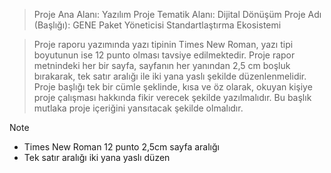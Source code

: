 > Proje Ana Alanı: Yazılım
> Proje Tematik Alanı: Dijital Dönüşüm
> Proje Adı (Başlığı): GENE Paket Yöneticisi Standartlaştırma Ekosistemi

> Proje raporu yazımında yazı tipinin Times New Roman, yazı tipi boyutunun ise 12 punto olması tavsiye edilmektedir. Proje rapor metnindeki her bir sayfa, sayfanın her yanından 2,5 cm boşluk bırakarak, tek satır aralığı ile iki yana yaslı şekilde düzenlenmelidir.
Proje başlığı tek bir cümle şeklinde, kısa ve öz olarak, okuyan kişiye proje çalışması hakkında fikir verecek şekilde yazılmalıdır. Bu başlık mutlaka proje içeriğini yansıtacak şekilde olmalıdır.


> [!NOTE]
> - Times New Roman 12 punto 2,5cm sayfa aralığı
> - Tek satır aralığı iki yana yaslı düzen